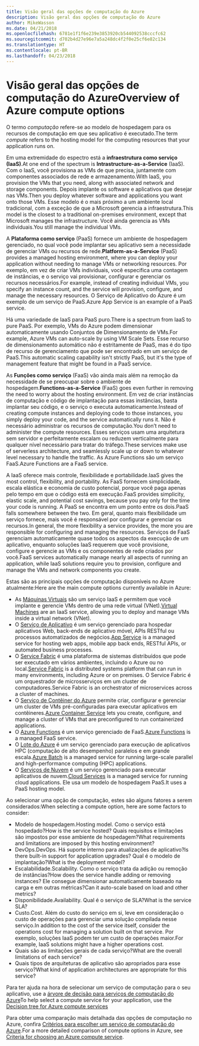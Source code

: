 ```yaml
---
title: Visão geral das opções de computação do Azure
description: Visão geral das opções de computação do Azure
author: MikeWasson
ms.date: 04/21/2018
ms.openlocfilehash: 6781e1f1f6e239e3853920cb544092538cccfc62
ms.sourcegitcommit: d702b4d27e96e7a5a248dc4f2f0e25cf6e82c134
ms.translationtype: HT
ms.contentlocale: pt-BR
ms.lasthandoff: 04/23/2018
---
```

# <a name="overview-of-azure-compute-options"></a><span data-ttu-id="15138-103">Visão geral das opções de computação do Azure</span><span class="sxs-lookup"><span data-stu-id="15138-103">Overview of Azure compute options</span></span>

<span data-ttu-id="15138-104">O termo *computação* refere-se ao modelo de hospedagem para os recursos de computação em que seu aplicativo é executado.</span><span class="sxs-lookup"><span data-stu-id="15138-104">The term *compute* refers to the hosting model for the computing resources that your application runs on.</span></span> 

<span data-ttu-id="15138-105">Em uma extremidade do espectro está a **infraestrutura como serviço (IaaS)**.</span><span class="sxs-lookup"><span data-stu-id="15138-105">At one end of the spectrum is **Intrastructure-as-a-Service** (IaaS).</span></span> <span data-ttu-id="15138-106">Com o IaaS, você provisiona as VMs de que precisa, juntamente com componentes associados de rede e armazenamento.</span><span class="sxs-lookup"><span data-stu-id="15138-106">With IaaS, you provision the VMs that you need, along with associated network and storage components.</span></span> <span data-ttu-id="15138-107">Depois implante os software e aplicativos que desejar nas VMs.</span><span class="sxs-lookup"><span data-stu-id="15138-107">Then you deploy whatever software and applications you want onto those VMs.</span></span> <span data-ttu-id="15138-108">Esse modelo é o mais próximo a um ambiente local tradicional, com a exceção de que a Microsoft gerencia a infraestrutura.</span><span class="sxs-lookup"><span data-stu-id="15138-108">This model is the closest to a traditional on-premises environment, except that Microsoft manages the infrastructure.</span></span> <span data-ttu-id="15138-109">Você ainda gerencia as VMs individuais.</span><span class="sxs-lookup"><span data-stu-id="15138-109">You still manage the individual VMs.</span></span>  

<span data-ttu-id="15138-110">A **Plataforma como serviço** (PaaS) fornece um ambiente de hospedagem gerenciado, no qual você pode implantar seu aplicativo sem a necessidade de gerenciar VMs ou recursos de rede.</span><span class="sxs-lookup"><span data-stu-id="15138-110">**Platform-as-a-Service** (PaaS) provides a managed hosting environment, where you can deploy your application without needing to manage VMs or networking resources.</span></span> <span data-ttu-id="15138-111">Por exemplo, em vez de criar VMs individuais, você especifica uma contagem de instâncias, e o serviço vai provisionar, configurar e gerenciar os recursos necessários.</span><span class="sxs-lookup"><span data-stu-id="15138-111">For example, instead of creating individual VMs, you specify an instance count, and the service will provision, configure, and manage the necessary resources.</span></span> <span data-ttu-id="15138-112">O Serviço de Aplicativo do Azure é um exemplo de um serviço de PaaS.</span><span class="sxs-lookup"><span data-stu-id="15138-112">Azure App Service is an example of a PaaS service.</span></span>

<span data-ttu-id="15138-113">Há uma variedade de IaaS para PaaS puro.</span><span class="sxs-lookup"><span data-stu-id="15138-113">There is a spectrum from IaaS to pure PaaS.</span></span> <span data-ttu-id="15138-114">Por exemplo, VMs do Azure podem dimensionar automaticamente usando Conjuntos de Dimensionamento de VMs.</span><span class="sxs-lookup"><span data-stu-id="15138-114">For example, Azure VMs can auto-scale by using VM Scale Sets.</span></span> <span data-ttu-id="15138-115">Esse recurso de dimensionamento automático não é estritamente de PaaS, mas é do tipo de recurso de gerenciamento que pode ser encontrado em um serviço de PaaS.</span><span class="sxs-lookup"><span data-stu-id="15138-115">This automatic scaling capability isn't strictly PaaS, but it's the type of management feature that might be found in a PaaS service.</span></span>

<span data-ttu-id="15138-116">As **Funções como serviço** (FaaS) vão ainda mais além na remoção da necessidade de se preocupar sobre o ambiente de hospedagem.</span><span class="sxs-lookup"><span data-stu-id="15138-116">**Functions-as-a-Service** (FaaS) goes even further in removing the need to worry about the hosting environment.</span></span> <span data-ttu-id="15138-117">Em vez de criar instâncias de computação e código de implantação para essas instâncias, basta implantar seu código, e o serviço o executa automaticamente.</span><span class="sxs-lookup"><span data-stu-id="15138-117">Instead of creating compute instances and deploying code to those instances, you simply deploy your code, and the service automatically runs it.</span></span> <span data-ttu-id="15138-118">Não é necessário administrar os recursos de computação.</span><span class="sxs-lookup"><span data-stu-id="15138-118">You don’t need to administer the compute resources.</span></span> <span data-ttu-id="15138-119">Esses serviços usam uma arquitetura sem servidor e perfeitamente escalam ou reduzem verticalmente para qualquer nível necessário para tratar do tráfego.</span><span class="sxs-lookup"><span data-stu-id="15138-119">These services make use of serverless architecture, and seamlessly scale up or down to whatever level necessary to handle the traffic.</span></span> <span data-ttu-id="15138-120">As Azure Functions são um serviço FaaS.</span><span class="sxs-lookup"><span data-stu-id="15138-120">Azure Functions are a FaaS service.</span></span>

<span data-ttu-id="15138-121">A IaaS oferece mais controle, flexibilidade e portabilidade.</span><span class="sxs-lookup"><span data-stu-id="15138-121">IaaS gives the most control, flexibility, and portability.</span></span> <span data-ttu-id="15138-122">As FaaS fornecem simplicidade, escala elástica e economia de custo potencial, porque você paga apenas pelo tempo em que o código está em execução.</span><span class="sxs-lookup"><span data-stu-id="15138-122">FaaS provides simplicity, elastic scale, and potential cost savings, because you pay only for the time your code is running.</span></span> <span data-ttu-id="15138-123">A PaaS se encontra em um ponto entre os dois.</span><span class="sxs-lookup"><span data-stu-id="15138-123">PaaS falls somewhere between the two.</span></span> <span data-ttu-id="15138-124">Em geral, quanto mais flexibilidade um serviço fornece, mais você é responsável por configurar e gerenciar os recursos.</span><span class="sxs-lookup"><span data-stu-id="15138-124">In general, the more flexibility a service provides, the more you are responsible for configuring and managing the resources.</span></span> <span data-ttu-id="15138-125">Serviços de FaaS gerenciam automaticamente quase todos os aspectos da execução de um aplicativo, enquanto soluções IaaS requerem que você provisione, configure e gerencie as VMs e os componentes de rede criados por você.</span><span class="sxs-lookup"><span data-stu-id="15138-125">FaaS services automatically manage nearly all aspects of running an application, while IaaS solutions require you to provision, configure and manage the VMs and network components you create.</span></span>

<span data-ttu-id="15138-126">Estas são as principais opções de computação disponíveis no Azure atualmente:</span><span class="sxs-lookup"><span data-stu-id="15138-126">Here are the main compute options currently available in Azure:</span></span>

- <span data-ttu-id="15138-127">As [Máquinas Virtuais](/azure/virtual-machines/) são um serviço IaaS e permitem que você implante e gerencie VMs dentro de uma rede virtual (VNet).</span><span class="sxs-lookup"><span data-stu-id="15138-127">[Virtual Machines](/azure/virtual-machines/) are an IaaS service, allowing you to deploy and manage VMs inside a virtual network (VNet).</span></span>
- <span data-ttu-id="15138-128">O [Serviço de Aplicativo](/azure/app-service/app-service-value-prop-what-is) é um serviço gerenciado para hospedar aplicativos Web, back-ends de aplicativo móvel, APIs RESTful ou processos automatizados de negócios.</span><span class="sxs-lookup"><span data-stu-id="15138-128">[App Service](/azure/app-service/app-service-value-prop-what-is) is a managed service for hosting web apps, mobile app back ends, RESTful APIs, or automated business processes.</span></span>
- <span data-ttu-id="15138-129">O [Service Fabric](/azure/service-fabric/service-fabric-overview) é uma plataforma de sistemas distribuídos que pode ser executado em vários ambientes, incluindo o Azure ou no local.</span><span class="sxs-lookup"><span data-stu-id="15138-129">[Service Fabric](/azure/service-fabric/service-fabric-overview) is a distributed systems platform that can run in many environments, including Azure or on premises.</span></span> <span data-ttu-id="15138-130">O Service Fabric é um orquestrador de microsserviços em um cluster de computadores.</span><span class="sxs-lookup"><span data-stu-id="15138-130">Service Fabric is an orchestrator of microservices across a cluster of machines.</span></span> 
- <span data-ttu-id="15138-131">O [Serviço de Contêiner do Azure](/azure/container-service/container-service-intro) permite criar, configurar e gerenciar um cluster de VMs pré-configuradas para executar aplicativos em contêineres.</span><span class="sxs-lookup"><span data-stu-id="15138-131">[Azure Container Service](/azure/container-service/container-service-intro) lets you create, configure, and manage a cluster of VMs that are preconfigured to run containerized applications.</span></span>
- <span data-ttu-id="15138-132">O [Azure Functions](/azure/azure-functions/functions-overview) é um serviço gerenciado de FaaS.</span><span class="sxs-lookup"><span data-stu-id="15138-132">[Azure Functions](/azure/azure-functions/functions-overview) is a managed FaaS service.</span></span>
- <span data-ttu-id="15138-133">O [Lote do Azure](/azure/batch/batch-technical-overview) é um serviço gerenciado para execução de aplicativos HPC (computação de alto desempenho) paralelos e em grande escala.</span><span class="sxs-lookup"><span data-stu-id="15138-133">[Azure Batch](/azure/batch/batch-technical-overview) is a managed service for running large-scale parallel and high-performance computing (HPC) applications.</span></span>
- <span data-ttu-id="15138-134">O [Serviços de Nuvem](/azure/cloud-services/cloud-services-choose-me) é um serviço gerenciado para executar aplicativos de nuvem.</span><span class="sxs-lookup"><span data-stu-id="15138-134">[Cloud Services](/azure/cloud-services/cloud-services-choose-me) is a managed service for running cloud applications.</span></span> <span data-ttu-id="15138-135">Ele usa um modelo de hospedagem PaaS.</span><span class="sxs-lookup"><span data-stu-id="15138-135">It uses a PaaS hosting model.</span></span> 

<span data-ttu-id="15138-136">Ao selecionar uma opção de computação, estes são alguns fatores a serem considerados:</span><span class="sxs-lookup"><span data-stu-id="15138-136">When selecting a compute option, here are some factors to consider:</span></span>

- <span data-ttu-id="15138-137">Modelo de hospedagem.</span><span class="sxs-lookup"><span data-stu-id="15138-137">Hosting model.</span></span> <span data-ttu-id="15138-138">Como o serviço está hospedado?</span><span class="sxs-lookup"><span data-stu-id="15138-138">How is the service hosted?</span></span> <span data-ttu-id="15138-139">Quais requisitos e limitações são impostos por esse ambiente de hospedagem?</span><span class="sxs-lookup"><span data-stu-id="15138-139">What requirements and limitations are imposed by this hosting environment?</span></span> 
- <span data-ttu-id="15138-140">DevOps.</span><span class="sxs-lookup"><span data-stu-id="15138-140">DevOps.</span></span> <span data-ttu-id="15138-141">Há suporte interno para atualizações de aplicativo?</span><span class="sxs-lookup"><span data-stu-id="15138-141">Is there built-in support for application upgrades?</span></span> <span data-ttu-id="15138-142">Qual é o modelo de implantação?</span><span class="sxs-lookup"><span data-stu-id="15138-142">What is the deployment model?</span></span>
- <span data-ttu-id="15138-143">Escalabilidade.</span><span class="sxs-lookup"><span data-stu-id="15138-143">Scalability.</span></span> <span data-ttu-id="15138-144">Como o serviço trata da adição ou remoção de instâncias?</span><span class="sxs-lookup"><span data-stu-id="15138-144">How does the service handle adding or removing instances?</span></span> <span data-ttu-id="15138-145">Ele consegue dimensionar automaticamente baseado na carga e em outras métricas?</span><span class="sxs-lookup"><span data-stu-id="15138-145">Can it auto-scale based on load and other metrics?</span></span> 
- <span data-ttu-id="15138-146">Disponibilidade.</span><span class="sxs-lookup"><span data-stu-id="15138-146">Availability.</span></span> <span data-ttu-id="15138-147">Qual é o serviço de SLA?</span><span class="sxs-lookup"><span data-stu-id="15138-147">What is the service SLA?</span></span> 
- <span data-ttu-id="15138-148">Custo.</span><span class="sxs-lookup"><span data-stu-id="15138-148">Cost.</span></span> <span data-ttu-id="15138-149">Além do custo do serviço em si, leve em consideração o custo de operações para gerenciar uma solução compilada nesse serviço.</span><span class="sxs-lookup"><span data-stu-id="15138-149">In addition to the cost of the service itself, consider the operations cost for managing a solution built on that service.</span></span> <span data-ttu-id="15138-150">Por exemplo, soluções IaaS podem ter um custo de operações maior.</span><span class="sxs-lookup"><span data-stu-id="15138-150">For example, IaaS solutions might have a higher operations cost.</span></span>
- <span data-ttu-id="15138-151">Quais são as limitações gerais de cada serviço?</span><span class="sxs-lookup"><span data-stu-id="15138-151">What are the overall limitations of each service?</span></span> 
- <span data-ttu-id="15138-152">Quais tipos de arquiteturas de aplicativo são apropriados para esse serviço?</span><span class="sxs-lookup"><span data-stu-id="15138-152">What kind of application architectures are appropriate for this service?</span></span> 

<span data-ttu-id="15138-153">Para ter ajuda na hora de selecionar um serviço de computação para o seu aplicativo, use a [árvore de decisão para serviços de computação do Azure](./compute-decision-tree.md)</span><span class="sxs-lookup"><span data-stu-id="15138-153">To help select a compute service for your application, use the [Decision tree for Azure compute services](./compute-decision-tree.md)</span></span>

<span data-ttu-id="15138-154">Para obter uma comparação mais detalhada das opções de computação no Azure, confira [Critérios para escolher um serviço de computação do Azure](./compute-comparison.md).</span><span class="sxs-lookup"><span data-stu-id="15138-154">For a more detailed comparison of compute options in Azure, see [Criteria for choosing an Azure compute service](./compute-comparison.md).</span></span>